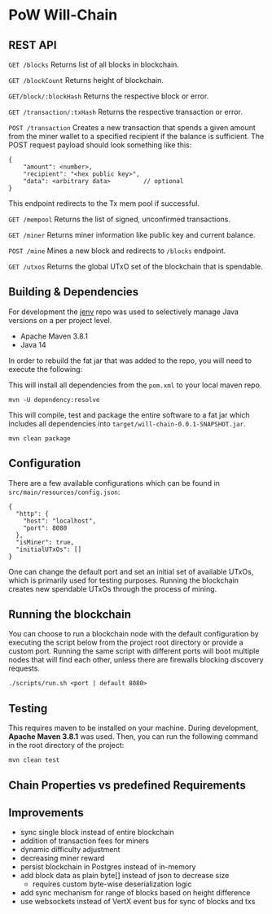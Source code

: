 # PoW Will-Chain

## REST API

`GET /blocks` Returns list of all blocks in blockchain.

`GET /blockCount` Returns height of blockchain.

`GET/block/:blockHash` Returns the respective block or error.

`GET /transaction/:txHash` Returns the respective transaction or error.

`POST /transaction` Creates a new transaction that spends a given amount from the miner wallet to
a specified recipient if the balance is sufficient. The POST request payload should look something like this:
```
{
    "amount": <number>,
    "recipient": "<hex public key>",
    "data": <arbitrary data>         // optional 
}
```
This endpoint redirects to the Tx mem pool if successful.

`GET /mempool` Returns the list of signed, unconfirmed transactions.

`GET /miner` Returns miner information like public key and current balance.

`POST /mine` Mines a new block and redirects to `/blocks` endpoint.

`GET /utxos` Returns the global UTxO set of the blockchain that is spendable.

## Building & Dependencies
For development the [jenv](https://github.com/jenv/jenv) repo was used to selectively manage Java versions on a per project level.
- Apache Maven 3.8.1
- Java 14

In order to rebuild the fat jar that was added to the repo, you will need to execute the following:

This will install all dependencies from the `pom.xml` to your local maven repo.

```
mvn -U dependency:resolve
```

This will compile, test and package the entire software to a fat jar which includes all dependencies into 
`target/will-chain-0.0.1-SNAPSHOT.jar`.

```
mvn clean package
```

## Configuration
There are a few available configurations which can be found in
`src/main/resources/config.json`:

```
{
  "http": {
    "host": "localhost",
    "port": 8080
  },
  "isMiner": true,
  "initialUTxOs": []
}
```

One can change the default port and set an initial set of available UTxOs,
which is primarily used for testing purposes. Running the blockchain creates
new spendable UTxOs through the process of mining.

## Running the blockchain
You can choose to run a blockchain node with the default configuration by executing the script below from the 
project root directory or provide a custom port. Running the same script with different
ports will boot multiple nodes that will find each other, unless there are firewalls blocking
discovery requests.

```
./scripts/run.sh <port | default 8080>
``` 

## Testing
This requires maven to be installed on your machine. During development, **Apache Maven 3.8.1** was used. 
Then, you can run the following command in the root directory of the project:

```
mvn clean test
```

## Chain Properties vs predefined Requirements


## Improvements
- sync single block instead of entire blockchain
- addition of transaction fees for miners
- dynamic difficulty adjustment
- decreasing miner reward
- persist blockchain in Postgres instead of in-memory
- add block data as plain byte[] instead of json to decrease size
  - requires custom byte-wise deserialization logic
- add sync mechanism for range of blocks based on height difference
- use websockets instead of VertX event bus for sync of blocks and txs